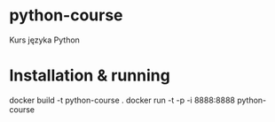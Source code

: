 # python-course
Kurs języka Python

# Installation & running
docker build -t python-course .
docker run -t -p -i 8888:8888 python-course